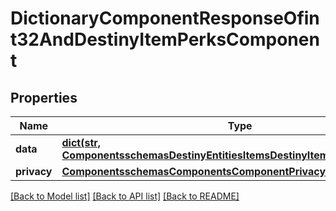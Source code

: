 # DictionaryComponentResponseOfint32AndDestinyItemPerksComponent

## Properties
Name | Type | Description | Notes
------------ | ------------- | ------------- | -------------
**data** | [**dict(str, ComponentsschemasDestinyEntitiesItemsDestinyItemPerksComponent)**](ComponentsschemasDestinyEntitiesItemsDestinyItemPerksComponent.md) |  | [optional] 
**privacy** | [**ComponentsschemasComponentsComponentPrivacySetting**](ComponentsschemasComponentsComponentPrivacySetting.md) |  | [optional] 

[[Back to Model list]](../README.md#documentation-for-models) [[Back to API list]](../README.md#documentation-for-api-endpoints) [[Back to README]](../README.md)


